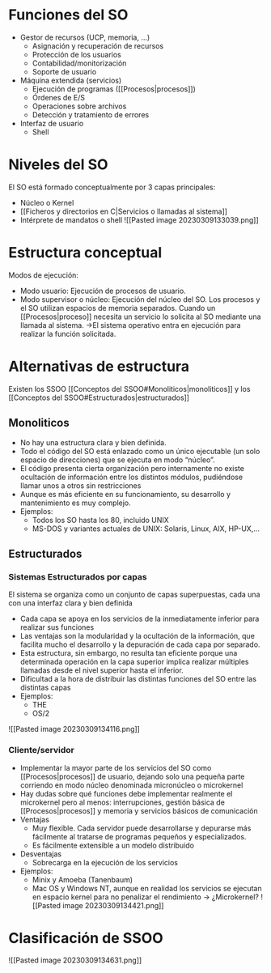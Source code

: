 # Funciones del SO
- Gestor de recursos (UCP, memoria, ...)
	- Asignación y recuperación de recursos
	- Protección de los usuarios
	- Contabilidad/monitorización
	- Soporte de usuario
- Máquina extendida (servicios)
	- Ejecución de programas ([[Procesos|procesos]])
	- Órdenes de E/S
	- Operaciones sobre archivos 
	- Detección y tratamiento de errores 
- Interfaz de usuario 
	- Shell

# Niveles del SO
El SO está formado conceptualmente por 3 capas principales:
- Núcleo o Kernel
- [[Ficheros y directorios en C|Servicios o llamadas al sistema]]
- Intérprete de mandatos o shell
![[Pasted image 20230309133039.png]]
# Estructura conceptual
Modos de ejecución:
- Modo usuario: Ejecución de procesos de usuario.
- Modo supervisor o núcleo: Ejecución del núcleo del SO. 
Los procesos y el SO utilizan espacios de memoria separados. 
Cuando un [[Procesos|proceso]] necesita un servicio lo solicita al SO mediante una llamada al sistema. ->El sistema operativo entra en ejecución para realizar la función solicitada.

# Alternativas de estructura
Existen los SSOO [[Conceptos del SSOO#Monoliticos|monoliticos]] y los [[Conceptos del SSOO#Estructurados|estructurados]] 

## Monoliticos
- No hay una estructura clara y bien definida. 
- Todo el código del SO está enlazado como un único ejecutable (un solo espacio de direcciones) que se ejecuta en modo “núcleo”.
- El código presenta cierta organización pero internamente no existe ocultación de información entre los distintos módulos, pudiéndose llamar unos a otros sin restricciones 
- Aunque es más eficiente en su funcionamiento, su desarrollo y mantenimiento es muy complejo. 
- Ejemplos: 
	- Todos los SO hasta los 80, incluido UNIX 
	- MS-DOS y variantes actuales de UNIX: Solaris, Linux, AIX, HP-UX,...


## Estructurados
### Sistemas Estructurados por capas
  El sistema se organiza como un conjunto de capas superpuestas, cada una con una interfaz clara y bien definida 
- Cada capa se apoya en los servicios de la inmediatamente inferior para realizar sus funciones
- Las ventajas son la modularidad y la ocultación de la información, que facilita mucho el desarrollo y la depuración de cada capa por separado.
- Esta estructura, sin embargo, no resulta tan eficiente porque una determinada operación en la capa superior implica realizar múltiples llamadas desde el nivel superior hasta el inferior. 
- Dificultad a la hora de distribuir las distintas funciones del SO entre las distintas capas 
- Ejemplos:
	- THE 
	- OS/2

![[Pasted image 20230309134116.png]]

###  Cliente/servidor
- Implementar la mayor parte de los servicios del SO como [[Procesos|procesos]] de usuario, dejando solo una pequeña parte corriendo en modo núcleo denominada micronúcleo o microkernel
- Hay dudas sobre qué funciones debe implementar realmente el microkernel pero al menos: interrupciones, gestión básica de [[Procesos|procesos]] y memoria y servicios básicos de comunicación 
- Ventajas 
	- Muy flexible. Cada servidor puede desarrollarse y depurarse más fácilmente al tratarse de programas pequeños y especializados. 
	- Es fácilmente extensible a un modelo distribuido 
- Desventajas 
	- Sobrecarga en la ejecución de los servicios 
- Ejemplos: 
	- Minix y Amoeba (Tanenbaum) 
	- Mac OS y Windows NT, aunque en realidad los servicios se ejecutan en espacio kernel para no penalizar el rendimiento → ¿Microkernel?
![[Pasted image 20230309134421.png]]


# Clasificación de SSOO
![[Pasted image 20230309134631.png]]